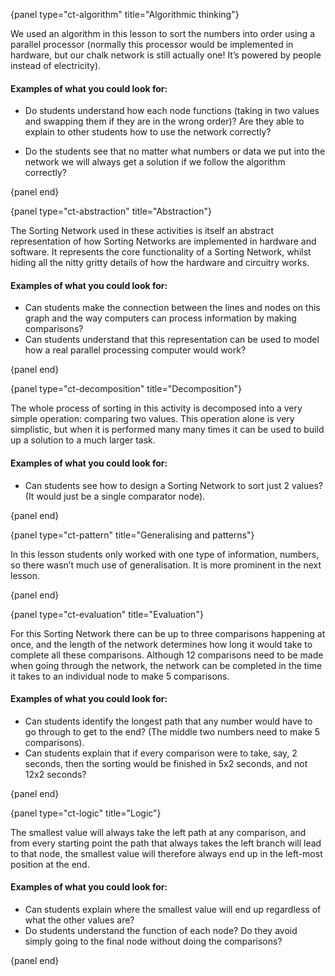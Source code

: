 {panel type="ct-algorithm" title="Algorithmic thinking"}

We used an algorithm in this lesson to sort the numbers into order using a parallel processor (normally this processor would be implemented in hardware, but our chalk network is still actually one! It’s powered by people instead of electricity).

#### Examples of what you could look for:

- Do students understand how each node functions (taking in two values and swapping them if they are in the wrong order)? Are they able to explain to other students how to use the network correctly?

- Do the students see that no matter what numbers or data we put into the network we will always get a solution if we follow the algorithm correctly?

{panel end}

{panel type="ct-abstraction" title="Abstraction"}

The Sorting Network used in these activities is itself an abstract representation of how Sorting Networks are implemented in hardware and software. It represents the core functionality of a Sorting Network, whilst hiding all the nitty gritty details of how the hardware and circuitry works.

#### Examples of what you could look for:

- Can students make the connection between the lines and nodes on this graph and the way computers can process information by making comparisons?
- Can students understand that this representation can be used to model how a real parallel processing computer would work?

{panel end}

{panel type="ct-decomposition" title="Decomposition"}

The whole process of sorting in this activity is decomposed into a very simple operation: comparing two values. This operation alone is very simplistic, but when it is performed many many times it can be used to build up a solution to a much larger task.

#### Examples of what you could look for:

- Can students see how to design a Sorting Network to sort just 2 values? (It would just be a single comparator node).

{panel end}

{panel type="ct-pattern" title="Generalising and patterns"}

In this lesson students only worked with one type of information, numbers, so there wasn’t much use of generalisation. It is more prominent in the next lesson.

{panel end}

{panel type="ct-evaluation" title="Evaluation"}

For this Sorting Network there can be up to three comparisons happening at once, and the length of the network determines how long it would take to complete all these comparisons. Although 12 comparisons need to be made when going through the network, the network can be completed in the time it takes to an individual node to make 5 comparisons.

#### Examples of what you could look for:

- Can students identify the longest path that any number would have to go through to get to the end? (The middle two numbers need to make 5 comparisons).
- Can students explain that if every comparison were to take, say, 2 seconds, then the sorting would be finished in 5x2 seconds, and not 12x2 seconds?

{panel end}

{panel type="ct-logic" title="Logic"}

The smallest value will always take the left path at any comparison, and from every starting point the path that always takes the left branch will lead to that node, the smallest value will therefore always end up in the left-most position at the end.

#### Examples of what you could look for:

- Can students explain where the smallest value will end up regardless of what the other values are?
- Do students understand the function of each node? Do they avoid simply going to the final node without doing the comparisons?

{panel end}